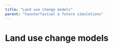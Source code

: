 ```yaml
---
title: "Land use change models"
parent: "Counterfactual & future simulations"
---
```



# Land use change models
